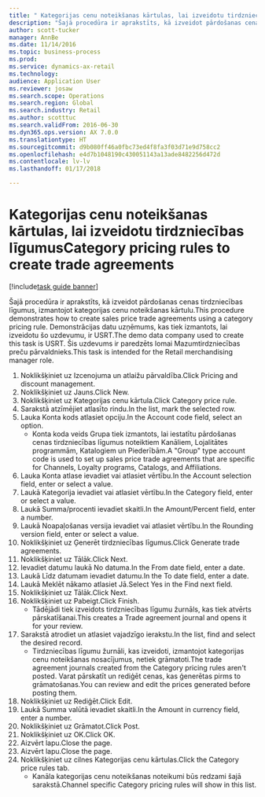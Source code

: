 ```yaml
--- 
title: " Kategorijas cenu noteikšanas kārtulas, lai izveidotu tirdzniecības līgumus"
description: "Šajā procedūra ir aprakstīts, kā izveidot pārdošanas cenas tirdzniecības līgumus, izmantojot kategorijas cenu noteikšanas kārtulu."
author: scott-tucker
manager: AnnBe
ms.date: 11/14/2016
ms.topic: business-process
ms.prod: 
ms.service: dynamics-ax-retail
ms.technology: 
audience: Application User
ms.reviewer: josaw
ms.search.scope: Operations
ms.search.region: Global
ms.search.industry: Retail
ms.author: scotttuc
ms.search.validFrom: 2016-06-30
ms.dyn365.ops.version: AX 7.0.0
ms.translationtype: HT
ms.sourcegitcommit: d9b080ff46a0fbc73ed4f8fa3f03d71e9d758cc2
ms.openlocfilehash: e4d7b1048190c430051143a13ade8482256d472d
ms.contentlocale: lv-lv
ms.lasthandoff: 01/17/2018

---
```

# <a name="category-pricing-rules-to-create-trade-agreements"></a><span data-ttu-id="621d9-103"> Kategorijas cenu noteikšanas kārtulas, lai izveidotu tirdzniecības līgumus</span><span class="sxs-lookup"><span data-stu-id="621d9-103">Category pricing rules to create trade agreements</span></span>

[!include[task guide banner](../includes/task-guide-banner.md)]

<span data-ttu-id="621d9-104">Šajā procedūra ir aprakstīts, kā izveidot pārdošanas cenas tirdzniecības līgumus, izmantojot kategorijas cenu noteikšanas kārtulu.</span><span class="sxs-lookup"><span data-stu-id="621d9-104">This procedure demonstrates how to create sales price trade agreements using a category pricing rule.</span></span> <span data-ttu-id="621d9-105">Demonstrācijas datu uzņēmums, kas tiek izmantots, lai izveidotu šo uzdevumu, ir USRT.</span><span class="sxs-lookup"><span data-stu-id="621d9-105">The demo data company used to create this task is USRT.</span></span> <span data-ttu-id="621d9-106">Šis uzdevums ir paredzēts lomai Mazumtirdzniecības preču pārvaldnieks.</span><span class="sxs-lookup"><span data-stu-id="621d9-106">This task is intended for the Retail merchandising manager role.</span></span>

1. <span data-ttu-id="621d9-107">Noklikšķiniet uz Izcenojuma un atlaižu pārvaldība.</span><span class="sxs-lookup"><span data-stu-id="621d9-107">Click Pricing and discount management.</span></span>
2. <span data-ttu-id="621d9-108">Noklikšķiniet uz Jauns.</span><span class="sxs-lookup"><span data-stu-id="621d9-108">Click New.</span></span>
3. <span data-ttu-id="621d9-109">Noklikšķiniet uz Kategorijas cenu kārtula.</span><span class="sxs-lookup"><span data-stu-id="621d9-109">Click Category price rule.</span></span>
4. <span data-ttu-id="621d9-110">Sarakstā atzīmējiet atlasīto rindu.</span><span class="sxs-lookup"><span data-stu-id="621d9-110">In the list, mark the selected row.</span></span>
5. <span data-ttu-id="621d9-111">Lauka Konta kods atlasiet opciju.</span><span class="sxs-lookup"><span data-stu-id="621d9-111">In the Account code field, select an option.</span></span>
    * <span data-ttu-id="621d9-112">Konta koda veids Grupa tiek izmantots, lai iestatītu pārdošanas cenas tirdzniecības līgumus noteiktiem Kanāliem, Lojalitātes programmām, Katalogiem un Piederībām.</span><span class="sxs-lookup"><span data-stu-id="621d9-112">A "Group" type account code is used to set up sales price trade agreements that are specific for Channels, Loyalty programs, Catalogs, and Affiliations.</span></span>  
6. <span data-ttu-id="621d9-113">Lauka Konta atlase ievadiet vai atlasiet vērtību.</span><span class="sxs-lookup"><span data-stu-id="621d9-113">In the Account selection field, enter or select a value.</span></span>
7. <span data-ttu-id="621d9-114">Laukā Kategorija ievadiet vai atlasiet vērtību.</span><span class="sxs-lookup"><span data-stu-id="621d9-114">In the Category field, enter or select a value.</span></span>
8. <span data-ttu-id="621d9-115">Laukā Summa/procenti ievadiet skaitli.</span><span class="sxs-lookup"><span data-stu-id="621d9-115">In the Amount/Percent field, enter a number.</span></span>
9. <span data-ttu-id="621d9-116">Laukā Noapaļošanas versija ievadiet vai atlasiet vērtību.</span><span class="sxs-lookup"><span data-stu-id="621d9-116">In the Rounding version field, enter or select a value.</span></span>
10. <span data-ttu-id="621d9-117">Noklikšķiniet uz Ģenerēt tirdzniecības līgumus.</span><span class="sxs-lookup"><span data-stu-id="621d9-117">Click Generate trade agreements.</span></span>
11. <span data-ttu-id="621d9-118">Noklikšķiniet uz Tālāk.</span><span class="sxs-lookup"><span data-stu-id="621d9-118">Click Next.</span></span>
12. <span data-ttu-id="621d9-119">Ievadiet datumu laukā No datuma.</span><span class="sxs-lookup"><span data-stu-id="621d9-119">In the From date field, enter a date.</span></span>
13. <span data-ttu-id="621d9-120">Laukā Līdz datumam ievadiet datumu.</span><span class="sxs-lookup"><span data-stu-id="621d9-120">In the To date field, enter a date.</span></span>
14. <span data-ttu-id="621d9-121">Laukā Meklēt nākamo atlasiet Jā.</span><span class="sxs-lookup"><span data-stu-id="621d9-121">Select Yes in the Find next field.</span></span>
15. <span data-ttu-id="621d9-122">Noklikšķiniet uz Tālāk.</span><span class="sxs-lookup"><span data-stu-id="621d9-122">Click Next.</span></span>
16. <span data-ttu-id="621d9-123">Noklikšķiniet uz Pabeigt.</span><span class="sxs-lookup"><span data-stu-id="621d9-123">Click Finish.</span></span>
    * <span data-ttu-id="621d9-124">Tādējādi tiek izveidots tirdzniecības līgumu žurnāls, kas tiek atvērts pārskatīšanai.</span><span class="sxs-lookup"><span data-stu-id="621d9-124">This creates a Trade agreement journal and opens it for your review.</span></span>  
17. <span data-ttu-id="621d9-125">Sarakstā atrodiet un atlasiet vajadzīgo ierakstu.</span><span class="sxs-lookup"><span data-stu-id="621d9-125">In the list, find and select the desired record.</span></span>
    * <span data-ttu-id="621d9-126">Tirdzniecības līgumu žurnāli, kas izveidoti, izmantojot kategorijas cenu noteikšanas nosacījumus, netiek grāmatoti.</span><span class="sxs-lookup"><span data-stu-id="621d9-126">The trade agreement journals created from the Category pricing rules aren't posted.</span></span> <span data-ttu-id="621d9-127">Varat pārskatīt un rediģēt cenas, kas ģenerētas pirms to grāmatošanas.</span><span class="sxs-lookup"><span data-stu-id="621d9-127">You can  review and edit the prices generated before posting them.</span></span>  
18. <span data-ttu-id="621d9-128">Noklikšķiniet uz Rediģēt.</span><span class="sxs-lookup"><span data-stu-id="621d9-128">Click Edit.</span></span>
19. <span data-ttu-id="621d9-129">Laukā Summa valūtā ievadiet skaitli.</span><span class="sxs-lookup"><span data-stu-id="621d9-129">In the Amount in currency field, enter a number.</span></span>
20. <span data-ttu-id="621d9-130">Noklikšķiniet uz Grāmatot.</span><span class="sxs-lookup"><span data-stu-id="621d9-130">Click Post.</span></span>
21. <span data-ttu-id="621d9-131">Noklikšķiniet uz OK.</span><span class="sxs-lookup"><span data-stu-id="621d9-131">Click OK.</span></span>
22. <span data-ttu-id="621d9-132">Aizvērt lapu.</span><span class="sxs-lookup"><span data-stu-id="621d9-132">Close the page.</span></span>
23. <span data-ttu-id="621d9-133">Aizvērt lapu.</span><span class="sxs-lookup"><span data-stu-id="621d9-133">Close the page.</span></span>
24. <span data-ttu-id="621d9-134">Noklikšķiniet uz cilnes Kategorijas cenu kārtulas.</span><span class="sxs-lookup"><span data-stu-id="621d9-134">Click the Category price rules tab.</span></span>
    * <span data-ttu-id="621d9-135">Kanāla kategorijas cenu noteikšanas noteikumi būs redzami šajā sarakstā.</span><span class="sxs-lookup"><span data-stu-id="621d9-135">Channel specific Category pricing rules will show in this list.</span></span>  


